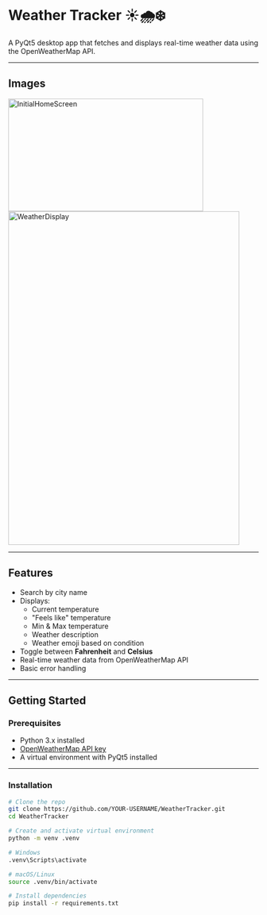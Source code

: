 # Weather Tracker ☀️🌧️❄️

A PyQt5 desktop app that fetches and displays real-time weather data using the OpenWeatherMap API.

---

## Images

<img width="392" height="227" alt="InitialHomeScreen" src="https://github.com/user-attachments/assets/2bb3d2f2-532f-44e0-9ff5-38676f55cee8" />
<img width="465" height="672" alt="WeatherDisplay" src="https://github.com/user-attachments/assets/b58a220f-b839-46c0-8c3b-c47ee1b10e22" />

---

## Features

- Search by city name
- Displays:
  - Current temperature
  - "Feels like" temperature
  - Min & Max temperature
  - Weather description
  - Weather emoji based on condition
- Toggle between **Fahrenheit** and **Celsius**
- Real-time weather data from OpenWeatherMap API
- Basic error handling

---

## Getting Started

### Prerequisites

- Python 3.x installed
- [OpenWeatherMap API key](https://home.openweathermap.org/users/sign_up)
- A virtual environment with PyQt5 installed

---

### Installation

```bash
# Clone the repo
git clone https://github.com/YOUR-USERNAME/WeatherTracker.git
cd WeatherTracker

# Create and activate virtual environment
python -m venv .venv

# Windows
.venv\Scripts\activate

# macOS/Linux
source .venv/bin/activate

# Install dependencies
pip install -r requirements.txt
